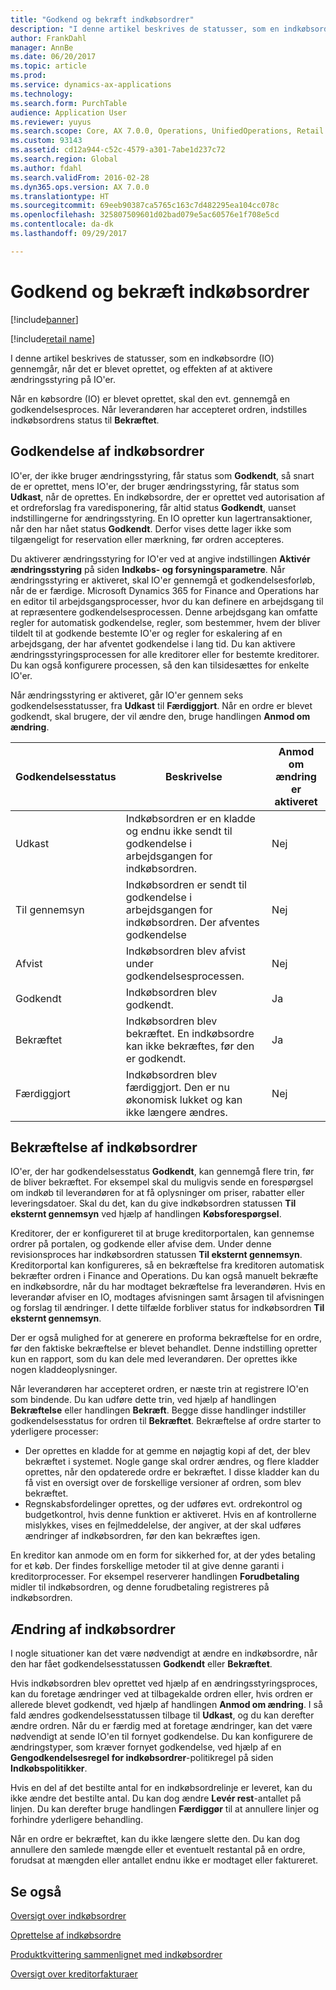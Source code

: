 ```yaml
---
title: "Godkend og bekræft indkøbsordrer"
description: "I denne artikel beskrives de statusser, som en indkøbsordre (IO) gennemgår, når det er blevet oprettet, og effekten af at aktivere ændringsstyring på IO'er."
author: FrankDahl
manager: AnnBe
ms.date: 06/20/2017
ms.topic: article
ms.prod: 
ms.service: dynamics-ax-applications
ms.technology: 
ms.search.form: PurchTable
audience: Application User
ms.reviewer: yuyus
ms.search.scope: Core, AX 7.0.0, Operations, UnifiedOperations, Retail
ms.custom: 93143
ms.assetid: cd12a944-c52c-4579-a301-7abe1d237c72
ms.search.region: Global
ms.author: fdahl
ms.search.validFrom: 2016-02-28
ms.dyn365.ops.version: AX 7.0.0
ms.translationtype: HT
ms.sourcegitcommit: 69eeb90387ca5765c163c7d482295ea104cc078c
ms.openlocfilehash: 325807509601d02bad079e5ac60576e1f708e5cd
ms.contentlocale: da-dk
ms.lasthandoff: 09/29/2017

---
```


# <a name="approve-and-confirm-purchase-orders"></a>Godkend og bekræft indkøbsordrer

[!include[banner](../includes/banner.md)]

[!include[retail name](../includes/retail-name.md)]

I denne artikel beskrives de statusser, som en indkøbsordre (IO) gennemgår, når det er blevet oprettet, og effekten af at aktivere ændringsstyring på IO'er.

Når en købsordre (IO) er blevet oprettet, skal den evt. gennemgå en godkendelsesproces. Når leverandøren har accepteret ordren, indstilles indkøbsordrens status til **Bekræftet**.

## <a name="approval-of-purchase-orders"></a>Godkendelse af indkøbsordrer
IO'er, der ikke bruger ændringsstyring, får status som **Godkendt**, så snart de er oprettet, mens IO'er, der bruger ændringsstyring, får status som **Udkast**, når de oprettes. En indkøbsordre, der er oprettet ved autorisation af et ordreforslag fra varedisponering, får altid status **Godkendt**, uanset indstillingerne for ændringsstyring. En IO opretter kun lagertransaktioner, når den har nået status **Godkendt**. Derfor vises dette lager ikke som tilgængeligt for reservation eller mærkning, før ordren accepteres.  

Du aktiverer ændringsstyring for IO'er ved at angive indstillingen **Aktivér ændringsstyring** på siden **Indkøbs- og forsyningsparametre**. Når ændringsstyring er aktiveret, skal IO'er gennemgå et godkendelsesforløb, når de er færdige. Microsoft Dynamics 365 for Finance and Operations har en editor til arbejdsgangsprocesser, hvor du kan definere en arbejdsgang til at repræsentere godkendelsesprocessen. Denne arbejdsgang kan omfatte regler for automatisk godkendelse, regler, som bestemmer, hvem der bliver tildelt til at godkende bestemte IO'er og regler for eskalering af en arbejdsgang, der har afventet godkendelse i lang tid. Du kan aktivere ændringsstyringsprocessen for alle kreditorer eller for bestemte kreditorer. Du kan også konfigurere processen, så den kan tilsidesættes for enkelte IO'er.  

Når ændringsstyring er aktiveret, går IO'er gennem seks godkendelsesstatusser, fra **Udkast** til **Færdiggjort**. Når en ordre er blevet godkendt, skal brugere, der vil ændre den, bruge handlingen **Anmod om ændring**.

| Godkendelsesstatus | Beskrivelse                                                                      | Anmod om ændring er aktiveret |
|-----------------|----------------------------------------------------------------------------------|---------------------------|
| Udkast           | Indkøbsordren er en kladde og endnu ikke sendt til godkendelse i arbejdsgangen for indkøbsordren.     | Nej                        |
| Til gennemsyn       | Indkøbsordren er sendt til godkendelse i arbejdsgangen for indkøbsordren. Der afventes godkendelse       | Nej                        |
| Afvist        | Indkøbsordren blev afvist under godkendelsesprocessen.                                 | Nej                        |
| Godkendt        | Indkøbsordren blev godkendt.                                                             | Ja                       |
| Bekræftet       | Indkøbsordren blev bekræftet. En indkøbsordre kan ikke bekræftes, før den er godkendt.        | Ja                       |
| Færdiggjort       | Indkøbsordren blev færdiggjort. Den er nu økonomisk lukket og kan ikke længere ændres. | Nej                        |

## <a name="confirming-purchase-orders"></a>Bekræftelse af indkøbsordrer
IO'er, der har godkendelsesstatus **Godkendt**, kan gennemgå flere trin, før de bliver bekræftet. For eksempel skal du muligvis sende en forespørgsel om indkøb til leverandøren for at få oplysninger om priser, rabatter eller leveringsdatoer. Skal du det, kan du give indkøbsordren statussen **Til eksternt gennemsyn** ved hjælp af handlingen **Købsforespørgsel**.  

Kreditorer, der er konfigureret til at bruge kreditorportalen, kan gennemse ordrer på portalen, og godkende eller afvise dem. Under denne revisionsproces har indkøbsordren statussen **Til eksternt gennemsyn**. Kreditorportal kan konfigureres, så en bekræftelse fra kreditoren automatisk bekræfter ordren i Finance and Operations. Du kan også manuelt bekræfte en indkøbsordre, når du har modtaget bekræftelse fra leverandøren. Hvis en leverandør afviser en IO, modtages afvisningen samt årsagen til afvisningen og forslag til ændringer. I dette tilfælde forbliver status for indkøbsordren **Til eksternt gennemsyn**.  

Der er også mulighed for at generere en proforma bekræftelse for en ordre, før den faktiske bekræftelse er blevet behandlet. Denne indstilling opretter kun en rapport, som du kan dele med leverandøren. Der oprettes ikke nogen kladdeoplysninger.  

Når leverandøren har accepteret ordren, er næste trin at registrere IO'en som bindende. Du kan udføre dette trin, ved hjælp af handlingen **Bekræftelse** eller handlingen **Bekræft**. Begge disse handlinger indstiller godkendelsesstatus for ordren til **Bekræftet**. Bekræftelse af ordre starter to yderligere processer:

-   Der oprettes en kladde for at gemme en nøjagtig kopi af det, der blev bekræftet i systemet. Nogle gange skal ordrer ændres, og flere kladder oprettes, når den opdaterede ordre er bekræftet. I disse kladder kan du få vist en oversigt over de forskellige versioner af ordren, som blev bekræftet.
-   Regnskabsfordelinger oprettes, og der udføres evt. ordrekontrol og budgetkontrol, hvis denne funktion er aktiveret. Hvis en af kontrollerne mislykkes, vises en fejlmeddelelse, der angiver, at der skal udføres ændringer af indkøbsordren, før den kan bekræftes igen.

En kreditor kan anmode om en form for sikkerhed for, at der ydes betaling for et køb. Der findes forskellige metoder til at give denne garanti i kreditorprocesser. For eksempel reserverer handlingen **Forudbetaling** midler til indkøbsordren, og denne forudbetaling registreres på indkøbsordren.

## <a name="changing-purchase-orders"></a>Ændring af indkøbsordrer
I nogle situationer kan det være nødvendigt at ændre en indkøbsordre, når den har fået godkendelsesstatussen **Godkendt** eller **Bekræftet**.  

Hvis indkøbsordren blev oprettet ved hjælp af en ændringsstyringsproces, kan du foretage ændringer ved at tilbagekalde ordren eller, hvis ordren er allerede blevet godkendt, ved hjælp af handlingen **Anmod om ændring**. I så fald ændres godkendelsesstatussen tilbage til **Udkast**, og du kan derefter ændre ordren. Når du er færdig med at foretage ændringer, kan det være nødvendigt at sende IO'en til fornyet godkendelse. Du kan konfigurere de ændringstyper, som kræver fornyet godkendelse, ved hjælp af en **Gengodkendelsesregel for indkøbsordrer**-politikregel på siden **Indkøbspolitikker**.  

Hvis en del af det bestilte antal for en indkøbsordrelinje er leveret, kan du ikke ændre det bestilte antal. Du kan dog ændre **Levér rest**-antallet på linjen. Du kan derefter bruge handlingen **Færdiggør** til at annullere linjer og forhindre yderligere behandling. 

Når en ordre er bekræftet, kan du ikke længere slette den. Du kan dog annullere den samlede mængde eller et eventuelt restantal på en ordre, forudsat at mængden eller antallet endnu ikke er modtaget eller faktureret.

<a name="see-also"></a>Se også
--------

[Oversigt over indkøbsordrer](purchase-order-overview.md)

[Oprettelse af indkøbsordre](purchase-order-creation.md)

[Produktkvittering sammenlignet med indkøbsordrer](product-receipt-against-purchase-orders.md)

[Oversigt over kreditorfakturaer](../../financials/accounts-payable/vendor-invoices-overview.md)




